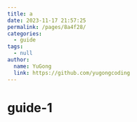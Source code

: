 ```yaml
---
title: a
date: 2023-11-17 21:57:25
permalink: /pages/8a4f28/
categories:
  - guide
tags:
  - null
author:
  name: YuGong
  link: https://github.com/yugongcoding
---
```

# guide-1
